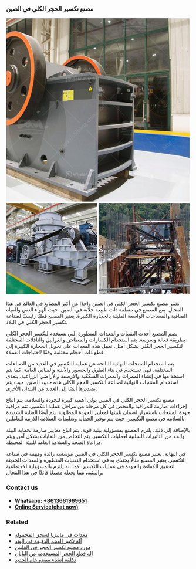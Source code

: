 <h3>مصنع تكسير الحجر الكلي في الصين</h3><img src='1701853547.jpg' alt=''><p>يعتبر مصنع تكسير الحجر الكلي في الصين واحدًا من أكبر المصانع في العالم في هذا المجال. يقع المصنع في منطقة ذات طبيعة خلابة في الصين، حيث الهواء النقي والمياه الصافية والمساحات الواسعة المليئة بالحجارة الكبيرة. يعتبر المصنع قطبًا رئيسيًا لصناعة تكسير الحجر الكلي في البلاد.</p><p>يضم المصنع أحدث التقنيات والمعدات المتطورة التي تستخدم لتكسير الحجر الكلي بطريقة فعالة وسريعة. يتم استخدام الكسارات والمطاحن والغرابيل والناقلات المختلفة لتكسير الحجر الكلي بشكل أمثل. تعمل هذه المعدات على تحويل الحجارة الكبيرة إلى قطع ذات أحجام مختلفة وفقًا لاحتياجات العملاء.</p><p>يتم استخدام المنتجات النهائية الناتجة عن عملية التكسير في العديد من الصناعات المختلفة. فهي تستخدم في بناء الطرق والجسور والأبنية والمباني العامة. كما يتم استخدامها في إنشاء الممرات والممرات السككية والارصفة والأراضي الزراعية. يتعدى استخدام المنتجات النهائية لصناعة التكسير الحجر الكلي هذه حدود الصين، حيث يتم تصديرها أيضًا إلى العديد من البلدان الأخرى.</p><p>مصنع تكسير الحجر الكلي في الصين يولي أهمية كبيرة للجودة والسلامة. يتم اتباع إجراءات صارمة للمراقبة والفحص في كل مرحلة من مراحل عملية التكسير. تتم مراقبة جودة المنتجات باستمرار لضمان تلبيتها لمعايير الجودة المطلوبة. يتم أيضًا العناية الشديدة بالسلامة في مصنع التكسير، حيث يتم توفير الحماية وتعليمات السلامة اللازمة للعاملين.</p><p>بالإضافة إلى ذلك، يلتزم المصنع بمسؤولية بيئية قوية. يتم اتباع معايير صارمة لحماية البيئة والحد من التأثيرات السلبية لعمليات التكسير. يتم التخلص من النفايات بشكل آمن ويتم مراعاة الصحة والسلامة العامة للبيئة المحيطة.</p><p>في النهاية، يعتبر مصنع تكسير الحجر الكلي في الصين مؤسسة رائدة ومهمة في صناعة التكسير. يعتبر المصنع مثالًا يحتذى به في استخدام التقنيات المتطورة والمعدات الحديثة لتحقيق الكفاءة والجودة في عمليات التكسير. كما أنه يلتزم بالمسؤولية الاجتماعية والبيئية، مما يجعله مصنعًا قائدًا في هذا المجال.</p><h3>Contact us</h3><ul><li><strong>Whatsapp:&nbsp;<a href="https://wa.me/8613661969651">+8613661969651</a></strong></li><li><a href="https://swt.shibang-china.com/?git&amp;zhl&amp;مصنع تكسير الحجر الكلي في الصين"><strong>Online Service(chat now)</strong></a></li></ul><h3>Related</h3><ul><li><a href='معدات في ماليزيا لسحق المحمولة.md'>معدات في ماليزيا لسحق المحمولة</a></li><li><a href='آلة تكبير الفحم الدقيقة في الهند.md'>آلة تكبير الفحم الدقيقة في الهند</a></li><li><a href='مورد مصنع تكسير الحجر في الفلبين.md'>مورد مصنع تكسير الحجر في الفلبين</a></li><li><a href='آلة قطع الحجر المستخدمة من اليابان.md'>آلة قطع الحجر المستخدمة من اليابان</a></li><li><a href='تكلفة إنشاء مصنع خام الحديد.md'>تكلفة إنشاء مصنع خام الحديد</a></li></ul>